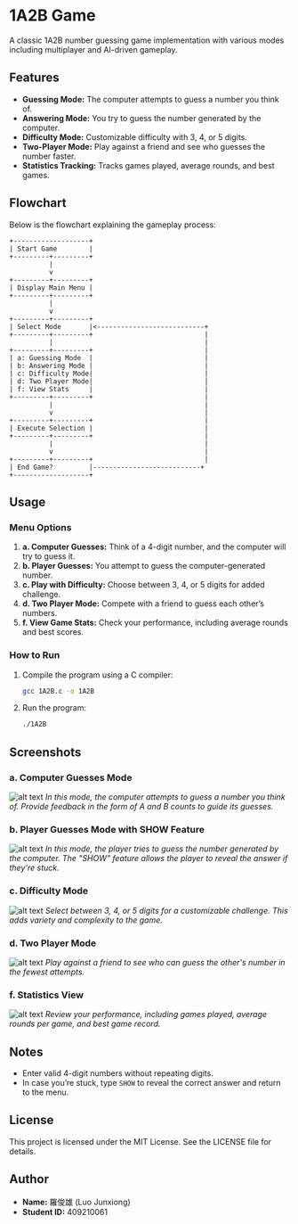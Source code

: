 
# 1A2B Game

A classic 1A2B number guessing game implementation with various modes including multiplayer and AI-driven gameplay.

## Features

- **Guessing Mode:** The computer attempts to guess a number you think of.
- **Answering Mode:** You try to guess the number generated by the computer.
- **Difficulty Mode:** Customizable difficulty with 3, 4, or 5 digits.
- **Two-Player Mode:** Play against a friend and see who guesses the number faster.
- **Statistics Tracking:** Tracks games played, average rounds, and best games.

## Flowchart

Below is the flowchart explaining the gameplay process:

```plaintext
+-------------------+
| Start Game        |
+---------+---------+
          |
          v
+---------+---------+
| Display Main Menu |
+---------+---------+
          |
          v
+---------+---------+
| Select Mode       |<---------------------------+
+---------+---------+                            |
          |                                      |
+---------+---------+                            |
| a: Guessing Mode  |                            |
| b: Answering Mode |                            |
| c: Difficulty Mode|                            |
| d: Two Player Mode|                            |
| f: View Stats     |                            |
+---------+---------+                            |
          |                                      |
          v                                      |
+---------+---------+                            |
| Execute Selection |                            |
+---------+---------+                            |
          |                                      |
          v                                      |
+---------+---------+                            |
| End Game?         |---------------------------+
+-------------------+
```

## Usage

### Menu Options

1. **a. Computer Guesses:** Think of a 4-digit number, and the computer will try to guess it.
2. **b. Player Guesses:** You attempt to guess the computer-generated number.
3. **c. Play with Difficulty:** Choose between 3, 4, or 5 digits for added challenge.
4. **d. Two Player Mode:** Compete with a friend to guess each other’s numbers.
5. **f. View Game Stats:** Check your performance, including average rounds and best scores.

### How to Run

1. Compile the program using a C compiler:
   ```bash
   gcc 1A2B.c -o 1A2B
   ```
2. Run the program:
   ```bash
   ./1A2B
   ```

## Screenshots
### a. Computer Guesses Mode
![alt text](<a mode.png>)
*In this mode, the computer attempts to guess a number you think of. Provide feedback in the form of A and B counts to guide its guesses.*

### b. Player Guesses Mode with SHOW Feature
![alt text](<b mode&show.png>)
*In this mode, the player tries to guess the number generated by the computer. The "SHOW" feature allows the player to reveal the answer if they're stuck.*

### c. Difficulty Mode
![alt text](<c mode.png>)
*Select between 3, 4, or 5 digits for a customizable challenge. This adds variety and complexity to the game.*

### d. Two Player Mode
![alt text](<d mode.png>)
*Play against a friend to see who can guess the other's number in the fewest attempts.*

### f. Statistics View
![alt text](<f mode.png>)
*Review your performance, including games played, average rounds per game, and best game record.*

## Notes

- Enter valid 4-digit numbers without repeating digits.
- In case you’re stuck, type `SHOW` to reveal the correct answer and return to the menu.

## License

This project is licensed under the MIT License. See the LICENSE file for details.

## Author

- **Name:** 羅俊雄 (Luo Junxiong)  
- **Student ID:** 409210061  

